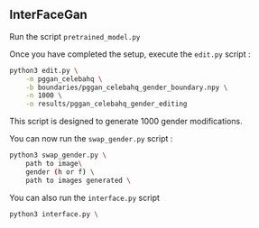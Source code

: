 ## InterFaceGan

Run the script `pretrained_model.py`

Once you have completed the setup, execute the `edit.py` script :

```bash
python3 edit.py \
    -m pggan_celebahq \
    -b boundaries/pggan_celebahq_gender_boundary.npy \
    -n 1000 \
    -o results/pggan_celebahq_gender_editing
```
This script is designed to generate 1000 gender modifications.

You can now run the `swap_gender.py` script :
```bash
python3 swap_gender.py \
    path to image\
    gender (h or f) \
    path to images generated \
```

You can also run the `interface.py` script
```bash
python3 interface.py \
```
